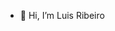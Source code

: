 - 👋 Hi, I’m Luis Ribeiro


<!---
LuisRibeiro5/LuisRibeiro5 is a ✨ special ✨ repository because its `README.md` (this file) appears on your GitHub profile.
You can click the Preview link to take a look at your changes.
--->
